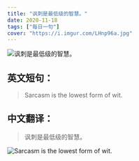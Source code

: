 ```yaml
---
title: "讽刺是最低级的智慧。"
date: 2020-11-18
tags: ["每日一句"]
cover: "https://i.imgur.com/LHnp96a.jpg"
---
```


![讽刺是最低级的智慧。](https://i.imgur.com/6KuCTAs.jpg)

## 英文短句：
> Sarcasm is the lowest form of wit.

<!--more-->

## 中文翻译：
> 讽刺是最低级的智慧。

![Sarcasm is the lowest form of wit.](https://i.imgur.com/6eOWSQv.jpg)

